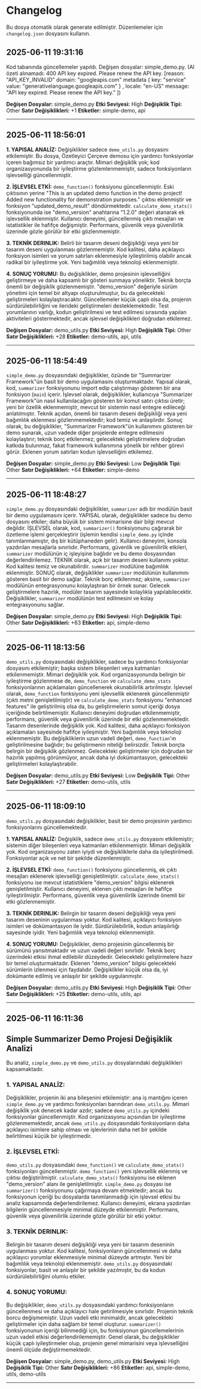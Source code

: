 # Changelog

Bu dosya otomatik olarak generate edilmiştir.
Düzenlemeler için `changelog.json` dosyasını kullanın.

## 2025-06-11 19:31:16

Kod tabanında güncellemeler yapıldı. Değişen dosyalar: simple_demo.py. (AI özeti alınamadı: 400 API key expired. Please renew the API key. [reason: "API_KEY_INVALID"
domain: "googleapis.com"
metadata {
  key: "service"
  value: "generativelanguage.googleapis.com"
}
, locale: "en-US"
message: "API key expired. Please renew the API key."
])

**Değişen Dosyalar:** simple_demo.py
**Etki Seviyesi:** High
**Değişiklik Tipi:** Other
**Satır Değişiklikleri:** +1
**Etiketler:** simple-demo, api

---

## 2025-06-11 18:56:01

**1. YAPISAL ANALİZ:** Değişiklikler sadece `demo_utils.py` dosyasını etkilemiştir. Bu dosya, Özetleyici Çerçeve demosu için yardımcı fonksiyonlar içeren bağımsız bir yardımcı araçtır. Mimari değişiklik yok;  kod organizasyonunda bir iyileştirme gözlemlenmemiştir, sadece fonksiyonların işlevselliği güncellenmiştir.


**2. İŞLEVSEL ETKİ:** `demo_function()` fonksiyonu güncellenmiştir.  Eski çıktısının yerine "This is an updated demo function in the demo project! Added new functionality for demonstration purposes." çıktısı eklenmiştir ve fonksiyon "updated_demo_result" döndürmektedir. `calculate_demo_stats()` fonksiyonunda ise "demo_version" anahtarına "1.2.0" değeri atanarak  ek işlevsellik eklenmiştir. Kullanıcı deneyimi, güncellenmiş çıktı mesajları ve istatistikler ile hafifçe değişmiştir. Performans, güvenlik veya güvenilirlik üzerinde gözle görülür bir etki gözlenmemiştir.


**3. TEKNİK DERINLIK:** Belirli bir tasarım deseni değişikliği veya yeni bir tasarım deseni uygulanması gözlenmemiştir. Kod kalitesi, daha açıklayıcı fonksiyon isimleri ve yorum satırları eklenmesiyle iyileştirilmiş olabilir ancak radikal bir iyileştirme yok. Yeni bağımlılık veya teknoloji eklenmemiştir.


**4. SONUÇ YORUMU:** Bu değişiklikler, demo projesinin işlevselliğini geliştirmeye ve daha kapsamlı bir gösteri sunmaya yöneliktir.  Teknik borçta önemli bir değişiklik gözlenmemiştir.  "demo_version"  değeriyle sürüm yönetimi için temel bir altyapı oluşturulmuştur, bu da gelecekteki geliştirmeleri kolaylaştıracaktır. Güncellemeler küçük çaplı olsa da, projenin sürdürülebilirliğini ve ilerideki geliştirmeleri desteklemektedir.  Test yorumlarının varlığı, kodun geliştirilmesi ve test edilmesi sırasında yapılan aktiviteleri göstermektedir, ancak işlevsel değişiklikleri doğrudan etkilemez.

**Değişen Dosyalar:** demo_utils.py
**Etki Seviyesi:** High
**Değişiklik Tipi:** Other
**Satır Değişiklikleri:** +28
**Etiketler:** demo-utils, api, utils

---

## 2025-06-11 18:54:49

`simple_demo.py` dosyasındaki değişiklikler, özünde bir "Summarizer Framework"ün basit bir demo uygulamasını oluşturmaktadır.  Yapısal olarak, kod, `summarizer` fonksiyonunu import edip çalıştırmayı gösteren bir ana fonksiyon (`main`) içerir. İşlevsel olarak, değişiklikler,  kullanıcıya  "Summarizer Framework"ün nasıl kullanılacağını gösteren bir komut satırı çıktısı üretir; yeni bir özellik eklenmemiştir, mevcut bir sistemin nasıl entegre edileceği anlatılmıştır. Teknik açıdan,  önemli bir tasarım deseni değişikliği veya yeni bağımlılık eklenmesi gözlenmemektedir; kod temiz ve anlaşılırdır. Sonuç olarak, bu değişiklikler,  "Summarizer Framework"ün kullanımını gösteren bir demo sunarak,  uzun vadede diğer projelerde entegre edilmesini kolaylaştırır; teknik borç etkilenmez; gelecekteki geliştirmelere doğrudan katkıda bulunmaz, fakat framework kullanımına yönelik bir rehber görevi görür.  Eklenen yorum satırları kodun işlevselliğini etkilemez.

**Değişen Dosyalar:** simple_demo.py
**Etki Seviyesi:** Low
**Değişiklik Tipi:** Other
**Satır Değişiklikleri:** +64
**Etiketler:** simple-demo

---

## 2025-06-11 18:48:27

`simple_demo.py` dosyasındaki değişiklikler, `summarizer` adlı bir modülün basit bir demo uygulamasını içerir.  YAPISAL olarak, değişiklikler sadece bu demo dosyasını etkiler; daha büyük bir sistem mimarisine dair bilgi mevcut değildir.  İŞLEVSEL olarak,  kod, `summarizer()` fonksiyonunu çağırarak bir özetleme işlemi gerçekleştirir (işlemin kendisi `simple_demo.py` içinde tanımlanmamıştır, dış bir kütüphaneden gelir).  Kullanıcı deneyimi, konsola yazdırılan mesajlarla sınırlıdır. Performans, güvenlik ve güvenilirlik etkileri,  `summarizer` modülünün iç işleyişine bağlıdır ve bu demo dosyasından değerlendirilemez. TEKNİK olarak,  açık bir tasarım deseni kullanımı yoktur. Kod kalitesi temiz ve okunabilirdir.  `summarizer` modülüne bağımlılık eklenmiştir.  SONUÇ olarak, değişiklikler `summarizer` modülünün kullanımını gösteren basit bir demo sağlar. Teknik borç etkilenmez; aksine, `summarizer` modülünün entegrasyonunu kolaylaştıran bir örnek sunar.  Gelecek geliştirmelere hazırlık,  modüler tasarım sayesinde kolaylıkla yapılabilecektir.  Değişiklikler,  `summarizer` modülünün test edilmesini ve kolay entegrasyonunu sağlar.

**Değişen Dosyalar:** simple_demo.py
**Etki Seviyesi:** High
**Değişiklik Tipi:** Other
**Satır Değişiklikleri:** +63
**Etiketler:** api, simple-demo

---

## 2025-06-11 18:13:56

`demo_utils.py` dosyasındaki değişiklikler, sadece bu yardımcı fonksiyonlar dosyasını etkilemiştir; başka sistem bileşenleri veya katmanları etkilenmemiştir.  Mimari değişiklik yok. Kod organizasyonunda belirgin bir iyileştirme gözlenmese de,  `demo_function` ve `calculate_demo_stats` fonksiyonlarının açıklamaları güncellenerek okunabilirlik artırılmıştır. İşlevsel olarak, `demo_function` fonksiyonu yeni işlevsellik eklenerek güncellenmiştir (çıktı metni genişletilmiştir) ve `calculate_demo_stats` fonksiyonu "enhanced features" ile geliştirilmiş olsa da, bu geliştirmelerin  somut içeriği dosya içeriğinde belirtilmemiştir. Kullanıcı deneyimi doğrudan etkilenmemiştir, performans, güvenlik veya güvenilirlik üzerinde bir etki gözlenmemektedir.  Tasarım desenlerinde değişiklik yok. Kod kalitesi, daha açıklayıcı fonksiyon açıklamaları sayesinde hafifçe iyileşmiştir. Yeni bağımlılık veya teknoloji eklenmemiştir.  Bu değişikliklerin uzun vadeli değeri,  `demo_function`'ın geliştirilmesine bağlıdır;  bu geliştirmenin niteliği belirsizdir. Teknik borçta belirgin bir değişiklik gözlenmez. Gelecekteki geliştirmeler için doğrudan bir hazırlık yapılmış görünmüyor, ancak daha iyi dokümantasyon, gelecekteki geliştirmeleri kolaylaştırabilir.

**Değişen Dosyalar:** demo_utils.py
**Etki Seviyesi:** Low
**Değişiklik Tipi:** Other
**Satır Değişiklikleri:** +27
**Etiketler:** demo-utils, utils

---

## 2025-06-11 18:09:10

`demo_utils.py` dosyasındaki değişiklikler, basit bir demo projesinin yardımcı fonksiyonlarını güncellemektedir.

**1. YAPISAL ANALİZ:**  Değişiklik, sadece `demo_utils.py` dosyasını etkilemiştir;  sistemin diğer bileşenleri veya katmanları etkilenmemiştir.  Mimari değişiklik yok. Kod organizasyonu zaten iyiydi ve değişikliklerle daha da iyileştirilmedi. Fonksiyonlar açık ve net bir şekilde düzenlenmiştir.

**2. İŞLEVSEL ETKİ:** `demo_function()` fonksiyonu güncellenmiş, ek çıktı mesajları eklenerek işlevselliği genişletilmiştir.  `calculate_demo_stats()` fonksiyonu ise mevcut istatistiklere "demo_version" bilgisi eklenerek genişletilmiştir. Kullanıcı deneyimi, eklenen çıktı mesajları ile hafifçe iyileştirilmiştir. Performans, güvenlik veya güvenilirlik üzerinde önemli bir etki gözlenmemiştir.

**3. TEKNİK DERINLIK:**  Belirgin bir tasarım deseni değişikliği veya yeni tasarım deseninin uygulanması yoktur. Kod kalitesi, açıklayıcı fonksiyon isimleri ve dokümantasyon ile iyidir. Sürdürülebilirlik,  kodun anlaşılırlığı sayesinde iyidir. Yeni bağımlılık veya teknoloji eklenmemiştir.

**4. SONUÇ YORUMU:**  Değişiklikler, demo projesinin güncellenmiş bir sürümünü yansıtmaktadır ve  uzun vadeli değeri sınırlıdır.  Teknik borç üzerindeki etkisi ihmal edilebilir düzeydedir. Gelecekteki geliştirmelere hazır bir temel oluşturmaktadır.  Eklenen "demo_version" bilgisi gelecekteki sürümlerin izlenmesi için faydalıdır.  Değişiklikler küçük olsa da, iyi dokümante edilmiş ve anlaşılır bir şekilde uygulanmıştır.

**Değişen Dosyalar:** demo_utils.py
**Etki Seviyesi:** High
**Değişiklik Tipi:** Other
**Satır Değişiklikleri:** +25
**Etiketler:** demo-utils, utils, api

---

## 2025-06-11 16:11:36

## Simple Summarizer Demo Projesi Değişiklik Analizi

Bu analiz, `simple_demo.py` ve `demo_utils.py` dosyalarındaki değişiklikleri kapsamaktadır.

### 1. YAPISAL ANALİZ:

Değişiklikler, projenin iki ana bileşenini etkilemiştir: ana iş mantığını içeren `simple_demo.py` ve yardımcı fonksiyonları barındıran `demo_utils.py`.  Mimari değişiklik yok denecek kadar azdır; sadece `demo_utils.py` içindeki fonksiyonlar güncellenmiştir. Kod organizasyonu açısından bir iyileştirme gözlenmemektedir, ancak `demo_utils.py` dosyasındaki fonksiyonların daha açıklayıcı isimlere sahip olması ve işlevlerinin daha net bir şekilde belirtilmesi küçük bir iyileştirmedir.


### 2. İŞLEVSEL ETKİ:

`demo_utils.py` dosyasındaki `demo_function()` ve `calculate_demo_stats()` fonksiyonları güncellenmiştir. `demo_function()` yeni işlevsellik eklenmiş ve çıktısı değiştirilmiştir. `calculate_demo_stats()` fonksiyonu ise eklenen "demo_version" alanı ile genişletilmiştir. `simple_demo.py` dosyası ise `summarizer()` fonksiyonunu çağırmaya devam etmektedir; ancak bu fonksiyonun içeriği bu dosyalarda tanımlanmadığı için işlevsel etkisi bu analiz kapsamında değerlendirilemez. Kullanıcı deneyimi, ekrana yazdırılan bilgilerin güncellenmesiyle minimal düzeyde etkilenmiştir. Performans, güvenlik veya güvenilirlik üzerinde gözle görülür bir etki yoktur.


### 3. TEKNİK DERINLIK:

Belirgin bir tasarım deseni değişikliği veya yeni bir tasarım deseninin uygulanması yoktur. Kod kalitesi, fonksiyonların güncellenmesi ve daha açıklayıcı yorumlar eklenmesiyle minimal düzeyde artmıştır. Yeni bir bağımlılık veya teknoloji eklenmemiştir.  `demo_utils.py` dosyasındaki fonksiyonlar, basit ve anlaşılır bir şekilde yazılmıştır, bu da kodun sürdürülebilirliğini olumlu etkiler.


### 4. SONUÇ YORUMU:

Bu değişiklikler, `demo_utils.py` dosyasındaki yardımcı fonksiyonların güncellenmesi ve daha açıklayıcı hale getirilmesiyle sınırlıdır.  Projenin teknik borcu değişmemiştir.  Uzun vadeli etki minimaldir, ancak gelecekteki geliştirmeler için daha sağlam bir temel oluşturur. `summarizer()` fonksiyonunun içeriği bilinmediği için, bu fonksiyonun güncellemelerinin uzun vadeli etkisi değerlendirilememiştir.  Genel olarak, bu değişiklikler küçük çaplı iyileştirmeler olup, projenin genel mimarisini veya işlevselliğini önemli ölçüde değiştirmemektedir.

**Değişen Dosyalar:** simple_demo.py, demo_utils.py
**Etki Seviyesi:** High
**Değişiklik Tipi:** Other
**Satır Değişiklikleri:** +86
**Etiketler:** api, simple-demo, utils, demo-utils

---
